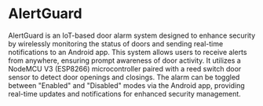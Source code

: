 # AlertGuard
AlertGuard is an IoT-based door alarm system designed to enhance security by wirelessly monitoring the status of doors and sending real-time notifications to an Android app. This system allows users to receive alerts from anywhere, ensuring prompt awareness of door activity. It utilizes a NodeMCU V3 (ESP8266) microcontroller paired with a reed switch door sensor to detect door openings and closings. The alarm can be toggled between "Enabled" and "Disabled" modes via the Android app, providing real-time updates and notifications for enhanced security management.

